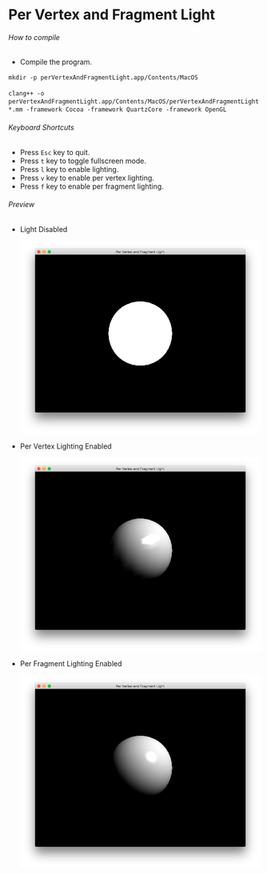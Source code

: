 # Per Vertex and Fragment Light

###### How to compile

-   Compile the program.

```
mkdir -p perVertexAndFragmentLight.app/Contents/MacOS

clang++ -o perVertexAndFragmentLight.app/Contents/MacOS/perVertexAndFragmentLight *.mm -framework Cocoa -framework QuartzCore -framework OpenGL
```

###### Keyboard Shortcuts

-   Press `Esc` key to quit.
-   Press `t` key to toggle fullscreen mode.
-   Press `l` key to enable lighting.
-   Press `v` key to enable per vertex lighting.
-   Press `f` key to enable per fragment lighting.

###### Preview

-   Light Disabled

    ![lightDisabled][light-disabled-image]

-   Per Vertex Lighting Enabled

    ![perVertexLightEnabled][per-vertex-light-enabled-image]

-   Per Fragment Lighting Enabled

    ![perFragmentLightEnabled][per-fragment-light-enabled-image]

[//]: # "Image declaration"
[light-disabled-image]: ./preview/lightDisabled.png "Light Disabled"
[per-vertex-light-enabled-image]: ./preview/perVertexLightEnabled.png "Per Vertex Light Enabled"
[per-fragment-light-enabled-image]: ./preview/perFragmentLightEnabled.png "Per Fragment Light Enabled"
